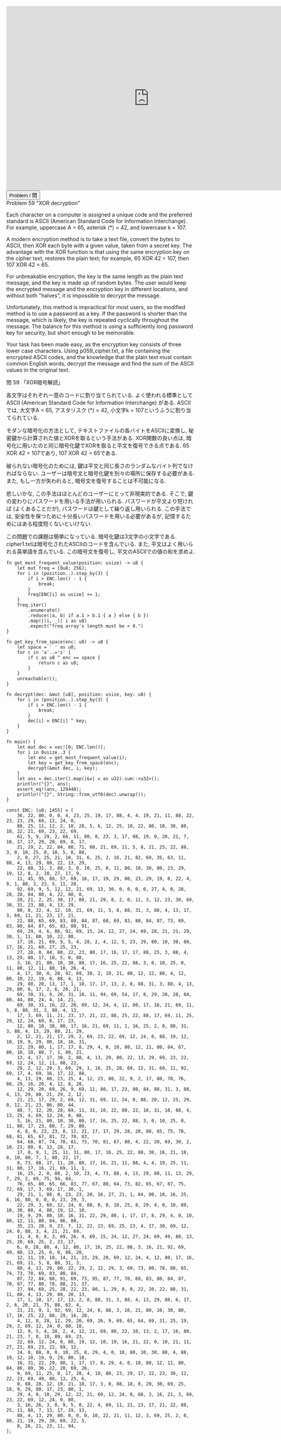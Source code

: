 <html><iframe src="https://docs.google.com/presentation/d/e/2PACX-1vTcBjU7hHWOMmqUtzC7rzk4xq6yd98P8wWt9NPG72UpY_1kpr0_kwyHHrn58whi-AGU7Sd1xy5I1pJL/embed?start=false&loop=false&delayms=60000" frameborder="0" width="760" height="490" allowfullscreen="true" mozallowfullscreen="true" webkitallowfullscreen="true"></iframe></html>

<html>
<button class="accordion" onclick="toggle('the-accordion');">Problem / 問</button>
<div id="the-accordion" class="panel w3-hide">
Problem 59 "XOR decryption"

<p>Each character on a computer is assigned a unique code and the preferred standard is ASCII (American Standard Code for Information Interchange). For example, uppercase A = 65, asterisk (*) = 42, and lowercase k = 107.</p>
<p>A modern encryption method is to take a text file, convert the bytes to ASCII, then XOR each byte with a given value, taken from a secret key. The advantage with the XOR function is that using the same encryption key on the cipher text, restores the plain text; for example, 65 XOR 42 = 107, then 107 XOR 42 = 65.</p>
<p>For unbreakable encryption, the key is the same length as the plain text message, and the key is made up of random bytes. The user would keep the encrypted message and the encryption key in different locations, and without both "halves", it is impossible to decrypt the message.</p>
<p>Unfortunately, this method is impractical for most users, so the modified method is to use a password as a key. If the password is shorter than the message, which is likely, the key is repeated cyclically throughout the message. The balance for this method is using a sufficiently long password key for security, but short enough to be memorable.</p>
<p>Your task has been made easy, as the encryption key consists of three lower case characters. Using p059_cipher.txt, a file containing the encrypted ASCII codes, and the knowledge that the plain text must contain common English words, decrypt the message and find the sum of the ASCII values in the original text.</p>


問 59 「XOR暗号解読」

各文字はそれぞれ一意のコードに割り当てられている.
よく使われる標準としてASCII (American Standard Code for Information Interchange) がある.
ASCIIでは, 大文字A = 65, アスタリスク (*) = 42, 小文字k = 107というふうに割り当てられている.

モダンな暗号化の方法として, テキストファイルの各バイトをASCIIに変換し, 秘密鍵から計算された値とXORを取るという手法がある.
XOR関数の良い点は, 暗号化に用いたのと同じ暗号化鍵でXORを取ると平文を復号できる点である. 65 XOR 42 = 107であり, 107 XOR 42 = 65である.

破られない暗号化のためには, 鍵は平文と同じ長さのランダムなバイト列でなければならない.
ユーザーは暗号文と暗号化鍵を別々の場所に保存する必要がある.
また, もし一方が失われると, 暗号文を復号することは不可能になる.

悲しいかな, この手法はほとんどのユーザーにとって非現実的である.
そこで, 鍵の変わりにパスワードを用いる手法が用いられる.
パスワードが平文より短ければ (よくあることだが), パスワードは鍵として繰り返し用いられる.
この手法では, 安全性を保つために十分長いパスワードを用いる必要があるが, 記憶するためにはある程度短くないといけない.

この問題での課題は簡単になっている.
暗号化鍵は3文字の小文字である.
cipher1.txtは暗号化されたASCIIのコードを含んでいる.
また, 平文はよく用いられる英単語を含んでいる.
この暗号文を復号し, 平文のASCIIでの値の和を求めよ.
</div>
</html>

```rust,editable
fn get_most_frequent_value(position: usize) -> u8 {
    let mut freq = [0u8; 256];
    for i in (position..).step_by(3) {
        if i > ENC.len() - 1 {
            break;
        }
        freq[ENC[i] as usize] += 1;
    }
    freq.iter()
        .enumerate()
        .reduce(|a, b| if a.1 > b.1 { a } else { b })
        .map(|(i, _)| i as u8)
        .expect("freq array's length must be > 0.")
}

fn get_key_from_space(enc: u8) -> u8 {
    let space = ' ' as u8;
    for c in 'a'..='z' {
        if c as u8 ^ enc == space {
            return c as u8;
        }
    }
    unreachable!();
}

fn decrypt(dec: &mut [u8], position: usize, key: u8) {
    for i in (position..).step_by(3) {
        if i > ENC.len() - 1 {
            break;
        }
        dec[i] = ENC[i] ^ key;
    }
}

fn main() {
    let mut dec = vec![0; ENC.len()];
    for i in 0usize..3 {
        let enc = get_most_frequent_value(i);
        let key = get_key_from_space(enc);
        decrypt(&mut dec, i, key);
    }
    let ans = dec.iter().map(|&v| v as u32).sum::<u32>();
    println!("{}", ans);
    assert_eq!(ans, 129448);
    println!("{}", String::from_utf8(dec).unwrap());
}

const ENC: [u8; 1455] = [
    36, 22, 80, 0, 0, 4, 23, 25, 19, 17, 88, 4, 4, 19, 21, 11, 88, 22, 23, 23, 29, 69, 12, 24, 0,
    88, 25, 11, 12, 2, 10, 28, 5, 6, 12, 25, 10, 22, 80, 10, 30, 80, 10, 22, 21, 69, 23, 22, 69,
    61, 5, 9, 29, 2, 66, 11, 80, 8, 23, 3, 17, 88, 19, 0, 20, 21, 7, 10, 17, 17, 29, 20, 69, 8, 17,
    21, 29, 2, 22, 84, 80, 71, 60, 21, 69, 11, 5, 8, 21, 25, 22, 88, 3, 0, 10, 25, 0, 10, 5, 8, 88,
    2, 0, 27, 25, 21, 10, 31, 6, 25, 2, 16, 21, 82, 69, 35, 63, 11, 88, 4, 13, 29, 80, 22, 13, 29,
    22, 88, 31, 3, 88, 3, 0, 10, 25, 0, 11, 80, 10, 30, 80, 23, 29, 19, 12, 8, 2, 10, 27, 17, 9,
    11, 45, 95, 88, 57, 69, 16, 17, 19, 29, 80, 23, 29, 19, 0, 22, 4, 9, 1, 80, 3, 23, 5, 11, 28,
    92, 69, 9, 5, 12, 12, 21, 69, 13, 30, 0, 0, 0, 0, 27, 4, 0, 28, 28, 28, 84, 80, 4, 22, 80, 0,
    20, 21, 2, 25, 30, 17, 88, 21, 29, 8, 2, 0, 11, 3, 12, 23, 30, 69, 30, 31, 23, 88, 4, 13, 29,
    80, 0, 22, 4, 12, 10, 21, 69, 11, 5, 8, 88, 31, 3, 88, 4, 13, 17, 3, 69, 11, 21, 23, 17, 21,
    22, 88, 65, 69, 83, 80, 84, 87, 68, 69, 83, 80, 84, 87, 73, 69, 83, 80, 84, 87, 65, 83, 88, 91,
    69, 29, 4, 6, 86, 92, 69, 15, 24, 12, 27, 24, 69, 28, 21, 21, 29, 30, 1, 11, 80, 10, 22, 80,
    17, 16, 21, 69, 9, 5, 4, 28, 2, 4, 12, 5, 23, 29, 80, 10, 30, 80, 17, 16, 21, 69, 27, 25, 23,
    27, 28, 0, 84, 80, 22, 23, 80, 17, 16, 17, 17, 88, 25, 3, 88, 4, 13, 29, 80, 17, 10, 5, 0, 88,
    3, 16, 21, 80, 10, 30, 80, 17, 16, 25, 22, 88, 3, 0, 10, 25, 0, 11, 80, 12, 11, 80, 10, 26, 4,
    4, 17, 30, 0, 28, 92, 69, 30, 2, 10, 21, 80, 12, 12, 80, 4, 12, 80, 10, 22, 19, 0, 88, 4, 13,
    29, 80, 20, 13, 17, 1, 10, 17, 17, 13, 2, 0, 88, 31, 3, 88, 4, 13, 29, 80, 6, 17, 2, 6, 20, 21,
    69, 30, 31, 9, 20, 31, 18, 11, 94, 69, 54, 17, 8, 29, 28, 28, 84, 80, 44, 88, 24, 4, 14, 21,
    69, 30, 31, 16, 22, 20, 69, 12, 24, 4, 12, 80, 17, 16, 21, 69, 11, 5, 8, 88, 31, 3, 88, 4, 13,
    17, 3, 69, 11, 21, 23, 17, 21, 22, 88, 25, 22, 88, 17, 69, 11, 25, 29, 12, 24, 69, 8, 17, 23,
    12, 80, 10, 30, 80, 17, 16, 21, 69, 11, 1, 16, 25, 2, 0, 88, 31, 3, 88, 4, 13, 29, 80, 21, 29,
    2, 12, 21, 21, 17, 29, 2, 69, 23, 22, 69, 12, 24, 0, 88, 19, 12, 10, 19, 9, 29, 80, 18, 16, 31,
    22, 29, 80, 1, 17, 17, 8, 29, 4, 0, 10, 80, 12, 11, 80, 84, 67, 80, 10, 10, 80, 7, 1, 80, 21,
    13, 4, 17, 17, 30, 2, 88, 4, 13, 29, 80, 22, 13, 29, 69, 23, 22, 69, 12, 24, 12, 11, 80, 22,
    29, 2, 12, 29, 3, 69, 29, 1, 16, 25, 28, 69, 12, 31, 69, 11, 92, 69, 17, 4, 69, 16, 17, 22, 88,
    4, 13, 29, 80, 23, 25, 4, 12, 23, 80, 22, 9, 2, 17, 80, 70, 76, 88, 29, 16, 20, 4, 12, 8, 28,
    12, 29, 20, 69, 26, 9, 69, 11, 80, 17, 23, 80, 84, 88, 31, 3, 88, 4, 13, 29, 80, 21, 29, 2, 12,
    21, 21, 17, 29, 2, 69, 12, 31, 69, 12, 24, 0, 88, 20, 12, 25, 29, 0, 12, 21, 23, 86, 80, 44,
    88, 7, 12, 20, 28, 69, 11, 31, 10, 22, 80, 22, 16, 31, 18, 88, 4, 13, 25, 4, 69, 12, 24, 0, 88,
    3, 16, 21, 80, 10, 30, 80, 17, 16, 25, 22, 88, 3, 0, 10, 25, 0, 11, 80, 17, 23, 80, 7, 29, 80,
    4, 8, 0, 23, 23, 8, 12, 21, 17, 17, 29, 28, 28, 88, 65, 75, 78, 68, 81, 65, 67, 81, 72, 70, 83,
    64, 68, 87, 74, 70, 81, 75, 70, 81, 67, 80, 4, 22, 20, 69, 30, 2, 10, 21, 80, 8, 13, 28, 17,
    17, 0, 9, 1, 25, 11, 31, 80, 17, 16, 25, 22, 88, 30, 16, 21, 18, 0, 10, 80, 7, 1, 80, 22, 17,
    8, 73, 88, 17, 11, 28, 80, 17, 16, 21, 11, 88, 4, 4, 19, 25, 11, 31, 80, 17, 16, 21, 69, 11, 1,
    16, 25, 2, 0, 88, 2, 10, 23, 4, 73, 88, 4, 13, 29, 80, 11, 13, 29, 7, 29, 2, 69, 75, 94, 84,
    76, 65, 80, 65, 66, 83, 77, 67, 80, 64, 73, 82, 65, 67, 87, 75, 72, 69, 17, 3, 69, 17, 30, 1,
    29, 21, 1, 88, 0, 23, 23, 20, 16, 27, 21, 1, 84, 80, 18, 16, 25, 6, 16, 80, 0, 0, 0, 23, 29, 3,
    22, 29, 3, 69, 12, 24, 0, 88, 0, 0, 10, 25, 8, 29, 4, 0, 10, 80, 10, 30, 80, 4, 88, 19, 12, 10,
    19, 9, 29, 80, 18, 16, 31, 22, 29, 80, 1, 17, 17, 8, 29, 4, 0, 10, 80, 12, 11, 80, 84, 86, 80,
    35, 23, 28, 9, 23, 7, 12, 22, 23, 69, 25, 23, 4, 17, 30, 69, 12, 24, 0, 88, 3, 4, 21, 21, 69,
    11, 4, 0, 8, 3, 69, 26, 9, 69, 15, 24, 12, 27, 24, 69, 49, 80, 13, 25, 20, 69, 25, 2, 23, 17,
    6, 0, 28, 80, 4, 12, 80, 17, 16, 25, 22, 88, 3, 16, 21, 92, 69, 49, 80, 13, 25, 6, 0, 88, 20,
    12, 11, 19, 10, 14, 21, 23, 29, 20, 69, 12, 24, 4, 12, 80, 17, 16, 21, 69, 11, 5, 8, 88, 31, 3,
    88, 4, 13, 29, 80, 22, 29, 2, 12, 29, 3, 69, 73, 80, 78, 88, 65, 74, 73, 70, 69, 83, 80, 84,
    87, 72, 84, 88, 91, 69, 73, 95, 87, 77, 70, 69, 83, 80, 84, 87, 70, 87, 77, 80, 78, 88, 21, 17,
    27, 94, 69, 25, 28, 22, 23, 80, 1, 29, 0, 0, 22, 20, 22, 88, 31, 11, 88, 4, 13, 29, 80, 20, 13,
    17, 1, 10, 17, 17, 13, 2, 0, 88, 31, 3, 88, 4, 13, 29, 80, 6, 17, 2, 6, 20, 21, 75, 88, 62, 4,
    21, 21, 9, 1, 92, 69, 12, 24, 0, 88, 3, 16, 21, 80, 10, 30, 80, 17, 16, 25, 22, 88, 29, 16, 20,
    4, 12, 8, 28, 12, 29, 20, 69, 26, 9, 69, 65, 64, 69, 31, 25, 19, 29, 3, 69, 12, 24, 0, 88, 18,
    12, 9, 5, 4, 28, 2, 4, 12, 21, 69, 80, 22, 10, 13, 2, 17, 16, 80, 21, 23, 7, 0, 10, 89, 69, 23,
    22, 69, 12, 24, 0, 88, 19, 12, 10, 19, 16, 21, 22, 0, 10, 21, 11, 27, 21, 69, 23, 22, 69, 12,
    24, 0, 88, 0, 0, 10, 25, 8, 29, 4, 0, 10, 80, 10, 30, 80, 4, 88, 19, 12, 10, 19, 9, 29, 80, 18,
    16, 31, 22, 29, 80, 1, 17, 17, 8, 29, 4, 0, 10, 80, 12, 11, 80, 84, 86, 80, 36, 22, 20, 69, 26,
    9, 69, 11, 25, 8, 17, 28, 4, 10, 80, 23, 29, 17, 22, 23, 30, 12, 22, 23, 69, 49, 80, 13, 25, 6,
    0, 88, 28, 12, 19, 21, 18, 17, 3, 0, 88, 18, 0, 29, 30, 69, 25, 18, 9, 29, 80, 17, 23, 80, 1,
    29, 4, 0, 10, 29, 12, 22, 21, 69, 12, 24, 0, 88, 3, 16, 21, 3, 69, 23, 22, 69, 12, 24, 0, 88,
    3, 16, 26, 3, 0, 9, 5, 0, 22, 4, 69, 11, 21, 23, 17, 21, 22, 88, 25, 11, 88, 7, 13, 17, 19, 13,
    88, 4, 13, 29, 80, 0, 0, 0, 10, 22, 21, 11, 12, 3, 69, 25, 2, 0, 88, 21, 19, 29, 30, 69, 22, 5,
    8, 26, 21, 23, 11, 94,
];
```

